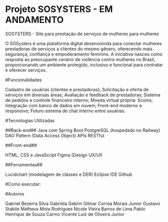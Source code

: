 # Projeto SOSYSTERS -  EM ANDAMENTO

SOSYSTERS - Site para prestação de serviços de mulheres para mulheres

O SOSysters é uma plataforma digital desenvolvida para conectar mulheres prestadoras de serviços a clientes do mesmo gênero, oferecendo mais segurança, confiança e empoderamento feminino.
A iniciativa nasceu como resposta ao preocupante cenário de violência contra mulheres no Brasil, proporcionando um ambiente protegido, inclusivo e funcional para contratar e oferecer serviços.

#Funcionalidades

Cadastro de usuárias (clientes e prestadoras); Solicitação e oferta de serviços em diversas áreas; Avaliação e feedback de prestadoras; Sistema de pedidos e controle financeiro interno; Moeda virtual própria: Scoins; Integração com banco de dados em nuvem; Front-end moderno e responsivo; Futuro sistema de chat interno entre usuárias.

#Tecnologias Utilizadas 

##Back-end##
Java com Spring Boot
PostgreSQL (hospedado no Railway)
DAO Pattern (Data Access Object)
APIs RESTful

##Front-end##

HTML, CSS e JavaScript
Figma (Design UX/UI)

##Ferramentas##

Lucidchart (modelagem de classes e DER)
Eclipse IDE
Github

#Como executar:



#Autores

Gabriel Bezerra Silva
Gabriela Gebrin
Gilmar Correa Morais Junior
Gustavo Stabile
Matheus Mota Rodrigues
Nicole Vieira Barros de Lima
Pablo Henrique de Souza Carmo
Vicente Luiz de Oliveira Junior
